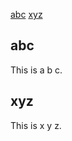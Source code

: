 <!-- toc -->
[abc](#abc)
[xyz](#xyz)
<!-- tocstop -->

## abc
This is a b c.

## xyz
This is x y z.
